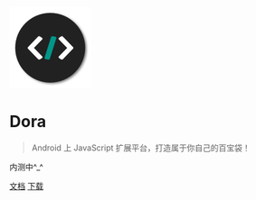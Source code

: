 ![logo](_media/icon.png)

# Dora

> Android 上 JavaScript 扩展平台，打造属于你自己的百宝袋！

内测中^_^
<!--  -->

[文档](README)
[下载](#)
